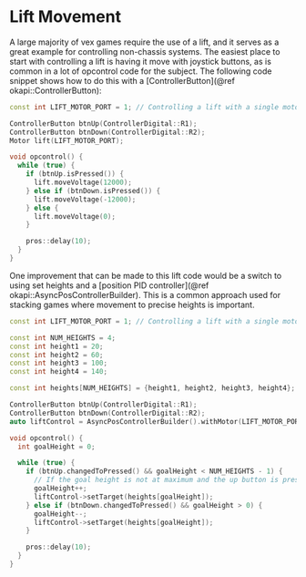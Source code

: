 # Lift Movement

A large majority of vex games require the use of a lift, and it serves as a 
great example for controlling non-chassis systems. The easiest place to start
with controlling a lift is having it move with joystick buttons, as is common in
a lot of opcontrol code for the subject. The following code snippet shows how
to do this with a [ControllerButton](@ref okapi::ControllerButton):

```cpp
const int LIFT_MOTOR_PORT = 1; // Controlling a lift with a single motor on port 1

ControllerButton btnUp(ControllerDigital::R1);
ControllerButton btnDown(ControllerDigital::R2);
Motor lift(LIFT_MOTOR_PORT);

void opcontrol() {
  while (true) {
    if (btnUp.isPressed()) {
      lift.moveVoltage(12000);
    } else if (btnDown.isPressed()) {
      lift.moveVoltage(-12000);
    } else {
      lift.moveVoltage(0);
    }

    pros::delay(10);
  }
}
```

One improvement that can be made to this lift code would be a switch to using
set heights and a
[position PID controller](@ref okapi::AsyncPosControllerBuilder). This is a
common approach used for stacking games where movement to precise heights is
important.

```cpp
const int LIFT_MOTOR_PORT = 1; // Controlling a lift with a single motor on port 1

const int NUM_HEIGHTS = 4;
const int height1 = 20;
const int height2 = 60;
const int height3 = 100;
const int height4 = 140;

const int heights[NUM_HEIGHTS] = {height1, height2, height3, height4};

ControllerButton btnUp(ControllerDigital::R1);
ControllerButton btnDown(ControllerDigital::R2);
auto liftControl = AsyncPosControllerBuilder().withMotor(LIFT_MOTOR_PORT).build();

void opcontrol() {
  int goalHeight = 0;

  while (true) {
    if (btnUp.changedToPressed() && goalHeight < NUM_HEIGHTS - 1) {
      // If the goal height is not at maximum and the up button is pressed, increase the setpoint
      goalHeight++;
      liftControl->setTarget(heights[goalHeight]);
    } else if (btnDown.changedToPressed() && goalHeight > 0) {
      goalHeight--;
      liftControl->setTarget(heights[goalHeight]);
    }

    pros::delay(10);
  }
}
```

